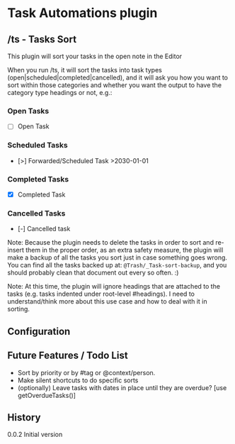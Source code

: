 # Task Automations plugin

## /ts - Tasks Sort
This plugin will sort your tasks in the open note in the Editor

When you run /ts, it will sort the tasks into task types (open|scheduled|completed|cancelled), and it will ask you how you want to sort within those categories and whether you want the output to have the category type headings or not, e.g.:

### Open Tasks
  - [ ] Open Task
### Scheduled Tasks
  - [>] Forwarded/Scheduled Task >2030-01-01
### Completed Tasks
  - [x] Completed Task
### Cancelled Tasks
  - [-] Cancelled task

Note: Because the plugin needs to delete the tasks in order to sort and re-insert them in the proper order, as an extra safety measure, the plugin will make a backup of all the tasks you sort just in case something goes wrong. You can find all the tasks backed up at: `@Trash/_Task-sort-backup`, and you should probably clean that document out every so often. :) 

Note: At this time, the plugin will ignore headings that are attached to the tasks (e.g. tasks indented under root-level #headings). I need to understand/think more about this use case and how to deal with it in sorting.

## Configuration

## Future Features / Todo List
- Sort by priority or by #tag or @context/person. 
- Make silent shortcuts to do specific sorts
- (optionally) Leave tasks with dates in place until they are overdue? [use getOverdueTasks()]
## History

0.0.2 Initial version